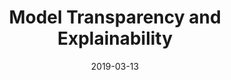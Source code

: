 ---
title: "Model Transparency and Explainability"
date: 2019-03-13
tags: [seo, writing, machine learning]
excerpt: "machine learning, seo, writing"
link: https://ople.ai/ai-blog/model-transparency-and-explainability/
---